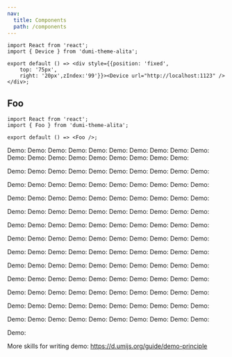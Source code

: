 ```yaml
---
nav:
  title: Components
  path: /components
---
```


```tsx | inline
import React from 'react';
import { Device } from 'dumi-theme-alita';

export default () => <div style={{position: 'fixed',
    top: '75px',
    right: '20px',zIndex:'99'}}><Device url="http://localhost:1123" /></div>;
```

## Foo


```tsx
import React from 'react';
import { Foo } from 'dumi-theme-alita';

export default () => <Foo />;
```

Demo:
Demo:
Demo:
Demo:
Demo:
Demo:
Demo:
Demo:
Demo:
Demo:
Demo:
Demo:
Demo:
Demo:
Demo:
Demo:
Demo:
Demo:
Demo:

Demo:
Demo:
Demo:
Demo:
Demo:
Demo:
Demo:
Demo:
Demo:
Demo:

Demo:
Demo:
Demo:
Demo:
Demo:
Demo:
Demo:
Demo:
Demo:
Demo:

Demo:
Demo:
Demo:
Demo:
Demo:
Demo:
Demo:
Demo:
Demo:
Demo:

Demo:
Demo:
Demo:
Demo:
Demo:
Demo:
Demo:
Demo:
Demo:
Demo:

Demo:
Demo:
Demo:
Demo:
Demo:
Demo:
Demo:
Demo:
Demo:
Demo:

Demo:
Demo:
Demo:
Demo:
Demo:
Demo:
Demo:
Demo:
Demo:
Demo:

Demo:
Demo:
Demo:
Demo:
Demo:
Demo:
Demo:
Demo:
Demo:
Demo:

Demo:
Demo:
Demo:
Demo:
Demo:
Demo:
Demo:
Demo:
Demo:
Demo:

Demo:
Demo:
Demo:
Demo:
Demo:
Demo:
Demo:
Demo:
Demo:
Demo:

Demo:
Demo:
Demo:
Demo:
Demo:
Demo:
Demo:
Demo:
Demo:
Demo:

Demo:
Demo:
Demo:
Demo:
Demo:
Demo:
Demo:
Demo:
Demo:
Demo:

Demo:
Demo:
Demo:
Demo:
Demo:
Demo:
Demo:
Demo:
Demo:
Demo:

Demo:



More skills for writing demo: https://d.umijs.org/guide/demo-principle
